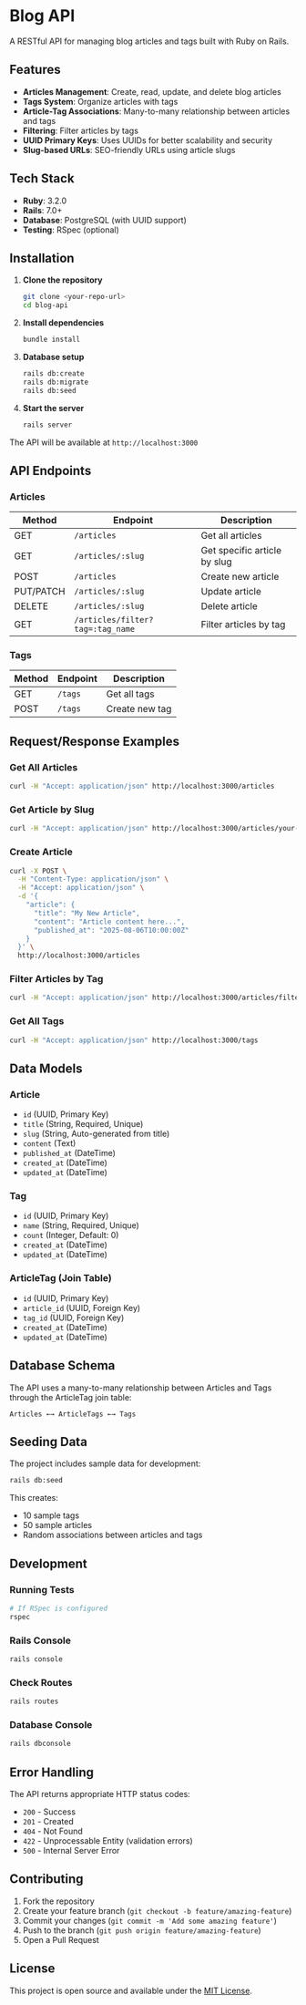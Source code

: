 # Blog API

A RESTful API for managing blog articles and tags built with Ruby on Rails.

## Features

- **Articles Management**: Create, read, update, and delete blog articles
- **Tags System**: Organize articles with tags
- **Article-Tag Associations**: Many-to-many relationship between articles and tags
- **Filtering**: Filter articles by tags
- **UUID Primary Keys**: Uses UUIDs for better scalability and security
- **Slug-based URLs**: SEO-friendly URLs using article slugs

## Tech Stack

- **Ruby**: 3.2.0
- **Rails**: 7.0+
- **Database**: PostgreSQL (with UUID support)
- **Testing**: RSpec (optional)

## Installation

1. **Clone the repository**
   ```bash
   git clone <your-repo-url>
   cd blog-api
   ```

2. **Install dependencies**
   ```bash
   bundle install
   ```

3. **Database setup**
   ```bash
   rails db:create
   rails db:migrate
   rails db:seed
   ```

4. **Start the server**
   ```bash
   rails server
   ```

The API will be available at `http://localhost:3000`

## API Endpoints

### Articles

| Method | Endpoint | Description |
|--------|----------|-------------|
| GET | `/articles` | Get all articles |
| GET | `/articles/:slug` | Get specific article by slug |
| POST | `/articles` | Create new article |
| PUT/PATCH | `/articles/:slug` | Update article |
| DELETE | `/articles/:slug` | Delete article |
| GET | `/articles/filter?tag=:tag_name` | Filter articles by tag |

### Tags

| Method | Endpoint | Description |
|--------|----------|-------------|
| GET | `/tags` | Get all tags |
| POST | `/tags` | Create new tag |

## Request/Response Examples

### Get All Articles
```bash
curl -H "Accept: application/json" http://localhost:3000/articles
```

### Get Article by Slug
```bash
curl -H "Accept: application/json" http://localhost:3000/articles/your-article-slug
```

### Create Article
```bash
curl -X POST \
  -H "Content-Type: application/json" \
  -H "Accept: application/json" \
  -d '{
    "article": {
      "title": "My New Article",
      "content": "Article content here...",
      "published_at": "2025-08-06T10:00:00Z"
    }
  }' \
  http://localhost:3000/articles
```

### Filter Articles by Tag
```bash
curl -H "Accept: application/json" http://localhost:3000/articles/filter?tag=ruby
```

### Get All Tags
```bash
curl -H "Accept: application/json" http://localhost:3000/tags
```

## Data Models

### Article
- `id` (UUID, Primary Key)
- `title` (String, Required, Unique)
- `slug` (String, Auto-generated from title)
- `content` (Text)
- `published_at` (DateTime)
- `created_at` (DateTime)
- `updated_at` (DateTime)

### Tag
- `id` (UUID, Primary Key)
- `name` (String, Required, Unique)
- `count` (Integer, Default: 0)
- `created_at` (DateTime)
- `updated_at` (DateTime)

### ArticleTag (Join Table)
- `id` (UUID, Primary Key)
- `article_id` (UUID, Foreign Key)
- `tag_id` (UUID, Foreign Key)
- `created_at` (DateTime)
- `updated_at` (DateTime)

## Database Schema

The API uses a many-to-many relationship between Articles and Tags through the ArticleTag join table:

```
Articles ←→ ArticleTags ←→ Tags
```

## Seeding Data

The project includes sample data for development:

```bash
rails db:seed
```

This creates:
- 10 sample tags
- 50 sample articles
- Random associations between articles and tags

## Development

### Running Tests
```bash
# If RSpec is configured
rspec
```

### Rails Console
```bash
rails console
```

### Check Routes
```bash
rails routes
```

### Database Console
```bash
rails dbconsole
```

## Error Handling

The API returns appropriate HTTP status codes:

- `200` - Success
- `201` - Created
- `404` - Not Found
- `422` - Unprocessable Entity (validation errors)
- `500` - Internal Server Error

## Contributing

1. Fork the repository
2. Create your feature branch (`git checkout -b feature/amazing-feature`)
3. Commit your changes (`git commit -m 'Add some amazing feature'`)
4. Push to the branch (`git push origin feature/amazing-feature`)
5. Open a Pull Request

## License

This project is open source and available under the [MIT License](LICENSE).
